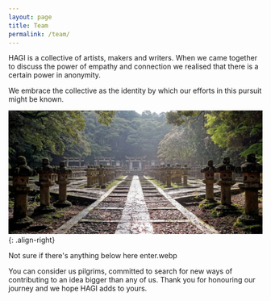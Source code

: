 ```yaml
---
layout: page
title: Team
permalink: /team/
---
```

HAGI is a collective of artists, makers and writers. When we came together to discuss the power of empathy and connection we realised that there is a certain power in anonymity.

We embrace the collective as the identity by which our efforts in this pursuit might be known.  

![center-aligned-image](/assets/images/enter.webp){: .align-right}

Not sure if there's anything below here
enter.webp

You can consider us pilgrims, committed to search for new ways of contributing to an idea bigger than any of us. Thank you for honouring our journey and we hope HAGI adds to yours.